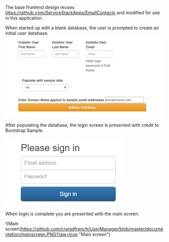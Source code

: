 The base frontend design reuses https://github.com/ServiceStackApps/EmailContacts and modified for use in this application. 

When started up with a blank database, the user is prompted to create an initial user database.  
![Create initial user database](https://github.com/craigdfrench/UserManager/blob/master/documentation/populate.PNG?raw=true "Create initial user database")

After populating the database, the login screen is presented with credit to Bootstrap Sample.

![Login screen](https://github.com/craigdfrench/UserManager/blob/master/documentation/login.PNG?raw=true "Login screen")

When login is complete you are presented with the main screen. 

![Main screen]https://github.com/craigdfrench/UserManager/blob/master/documentation/mainscreen.PNG?raw=true "Main screen")

